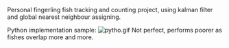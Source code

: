 Personal fingerling fish tracking and counting project, using kalman filter and global nearest neighbour assigning.

Python implementation sample:
![pytho.gif](https://github.com/salehrayan/Fish-tracking-and-counting-project/blob/main/python_implementation.gif)
Not perfect, performs poorer as fishes overlap more and more.
